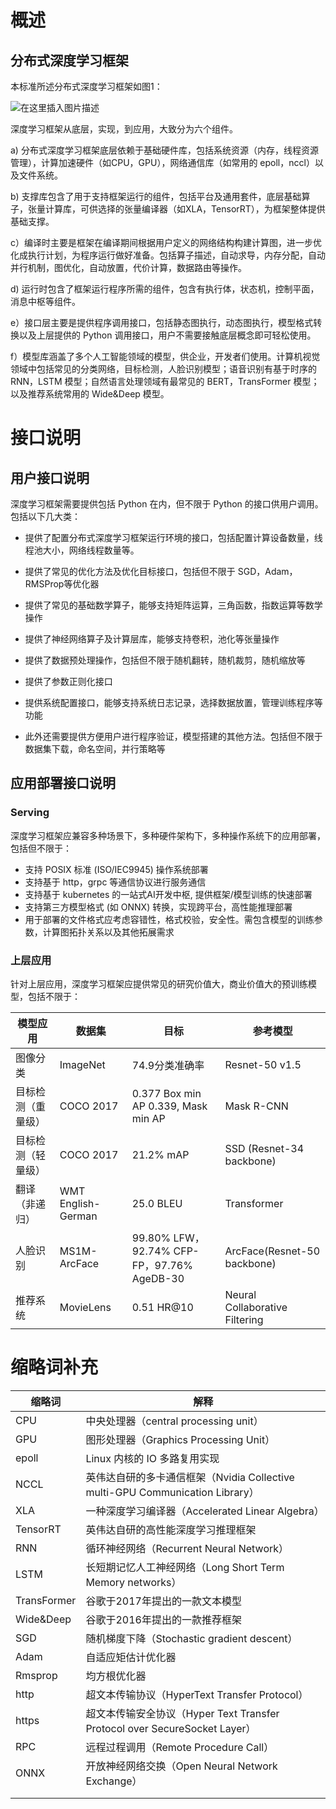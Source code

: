 # 概述

## 分布式深度学习框架

本标准所述分布式深度学习框架如图1： 

![在这里插入图片描述](https://img-blog.csdnimg.cn/20201102203337228.png?x-oss-process=image/watermark,type_ZmFuZ3poZW5naGVpdGk,shadow_10,text_aHR0cHM6Ly9ibG9nLmNzZG4ubmV0L3dlaXhpbl80NDEwNjkyOA==,size_16,color_FFFFFF,t_70#pic_center)

深度学习框架从底层，实现，到应用，大致分为六个组件。



a) 分布式深度学习框架底层依赖于基础硬件库，包括系统资源（内存，线程资源管理），计算加速硬件（如CPU，GPU），网络通信库（如常用的 epoll，nccl）以及文件系统。

b) 支撑库包含了用于支持框架运行的组件，包括平台及通用套件，底层基础算子，张量计算库，可供选择的张量编译器（如XLA，TensorRT），为框架整体提供基础支撑。

c）编译时主要是框架在编译期间根据用户定义的网络结构构建计算图，进一步优化成执行计划，为程序运行做好准备。包括算子描述，自动求导，内存分配，自动并行机制，图优化，自动放置，代价计算，数据路由等操作。

d)  运行时包含了框架运行程序所需的组件，包含有执行体，状态机，控制平面，消息中枢等组件。

e）接口层主要是提供程序调用接口，包括静态图执行，动态图执行，模型格式转换以及上层提供的 Python 调用接口，用户不需要接触底层概念即可轻松使用。

f）模型库涵盖了多个人工智能领域的模型，供企业，开发者们使用。计算机视觉领域中包括常见的分类网络，目标检测，人脸识别模型；语音识别有基于时序的 RNN，LSTM 模型；自然语言处理领域有最常见的 BERT，TransFormer 模型；以及推荐系统常用的 Wide&Deep 模型。



# 接口说明

## 用户接口说明

深度学习框架需要提供包括 Python 在内，但不限于 Python 的接口供用户调用。包括以下几大类：

- 提供了配置分布式深度学习框架运行环境的接口，包括配置计算设备数量，线程池大小，网络线程数量等。

- 提供了常见的优化方法及优化目标接口，包括但不限于 SGD，Adam，RMSProp等优化器

- 提供了常见的基础数学算子，能够支持矩阵运算，三角函数，指数运算等数学操作
- 提供了神经网络算子及计算层库，能够支持卷积，池化等张量操作

- 提供了数据预处理操作，包括但不限于随机翻转，随机裁剪，随机缩放等

- 提供了参数正则化接口
- 提供系统配置接口，能够支持系统日志记录，选择数据放置，管理训练程序等功能
- 此外还需要提供方便用户进行程序验证，模型搭建的其他方法。包括但不限于数据集下载，命名空间，并行策略等

## 应用部署接口说明

### Serving

深度学习框架应兼容多种场景下，多种硬件架构下，多种操作系统下的应用部署，包括但不限于：

- 支持 POSIX 标准 (ISO/IEC9945) 操作系统部署
- 支持基于 http，grpc 等通信协议进行服务通信
- 支持基于 kubernetes 的一站式AI开发中枢, 提供框架/模型训练的快速部署
- 支持第三方模型格式 (如 ONNX) 转换，实现跨平台，高性能推理部署
- 用于部署的文件格式应考虑容错性，格式校验，安全性。需包含模型的训练参数，计算图拓扑关系以及其他拓展需求

### 上层应用

针对上层应用，深度学习框架应提供常见的研究价值大，商业价值大的预训练模型，包括不限于：

| 模型应用           | 数据集             | 目标                                       | 参考模型                       |
| ------------------ | ------------------ | ------------------------------------------ | ------------------------------ |
| 图像分类           | ImageNet           | 74.9分类准确率                             | Resnet-50 v1.5                 |
| 目标检测（重量级） | COCO 2017          | 0.377 Box min AP 0.339, Mask min AP        | Mask R-CNN                     |
| 目标检测（轻量级） | COCO 2017          | 21.2% mAP                                  | SSD (Resnet-34 backbone)       |
| 翻译（非递归）     | WMT English-German | 25.0 BLEU                                  | Transformer                    |
| 人脸识别           | MS1M-ArcFace       | 99.80% LFW，92.74% CFP-FP，97.76% AgeDB-30 | ArcFace(Resnet-50 backbone)    |
| 推荐系统           | MovieLens          | 0.51 HR@10                                 | Neural Collaborative Filtering |

# 缩略词补充

| 缩略词      | 解释                                                         |
| ----------- | ------------------------------------------------------------ |
| CPU         | 中央处理器（central processing unit）                        |
| GPU         | 图形处理器（Graphics Processing Unit）                       |
| epoll       | Linux 内核的 IO 多路复用实现                                 |
| NCCL        | 英伟达自研的多卡通信框架（Nvidia Collective multi-GPU Communication Library） |
| XLA         | 一种深度学习编译器（Accelerated Linear Algebra）             |
| TensorRT    | 英伟达自研的高性能深度学习推理框架                           |
| RNN         | 循环神经网络（Recurrent Neural Network）                     |
| LSTM        | 长短期记忆人工神经网络（Long Short Term Memory networks）    |
| TransFormer | 谷歌于2017年提出的一款文本模型                               |
| Wide&Deep   | 谷歌于2016年提出的一款推荐框架                               |
| SGD         | 随机梯度下降（Stochastic gradient descent）                  |
| Adam        | 自适应矩估计优化器                                           |
| Rmsprop     | 均方根优化器                                                 |
| http        | 超文本传输协议（HyperText Transfer Protocol）                |
| https       | 超文本传输安全协议（Hyper Text Transfer Protocol over SecureSocket Layer） |
| RPC         | 远程过程调用（Remote Procedure Call）                        |
| ONNX        | 开放神经网络交换（Open Neural Network Exchange）             |
|             |                                                              |
|             |                                                              |

